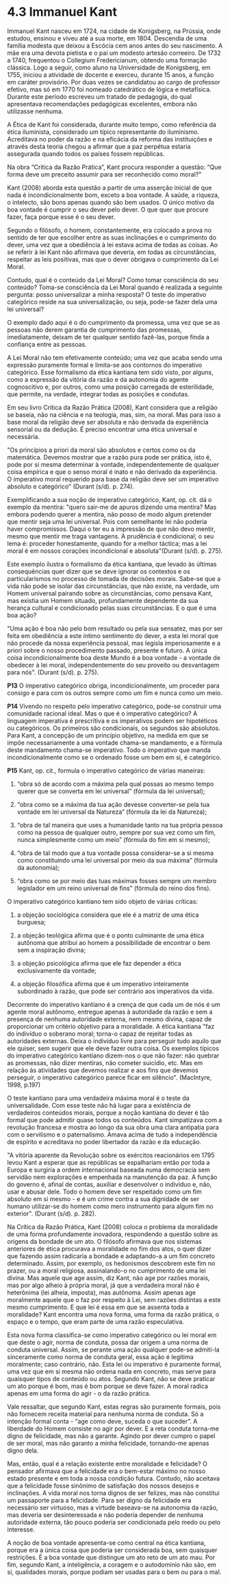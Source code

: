 # 4.3 Immanuel Kant

Immanuel Kant nasceu em 1724, na cidade de Konigsberg, na Prússia, onde estudou, ensinou e viveu até a sua morte, em 1804. Descendia de uma família modesta que deixou a Escócia cem anos antes do seu nascimento. A mãe era uma devota pietista e o pai um modesto artesão correeiro. De 1732 a 1740, frequentou o Collegium Fredericianum, obtendo uma formação clássica. Logo a seguir, como aluno na Universidade de Konigsberg, em 1755, iniciou a atividade de docente e exerceu, durante 15 anos, a função em caráter provisório. Por duas vezes se candidatou ao cargo de professor efetivo, mas só em 1770 foi nomeado catedrático de lógica e metafísica. Durante este período escreveu um tratado de pedagogia, do qual apresentava recomendações pedagógicas excelentes, embora não utilizasse nenhuma.

A Ética de Kant foi considerada, durante muito tempo, como referência da ética iluminista, considerado um típico representante do iluminismo. Acreditava no poder da razão e na eficácia da reforma das instituições e através desta teoria chegou a afirmar que a paz perpétua estaria assegurada quando todos os países fossem repúblicas.

Na obra “Crítica da Razão Prática”, Kant procura responder a questão: “Que forma deve um preceito assumir para ser reconhecido como moral?”

Kant (2008) aborda esta questão a partir de uma asserção inicial de que nada é incondicionalmente bom, exceto a boa vontade. A saúde, a riqueza, o intelecto, são bons apenas quando são bem usados. O único motivo da boa vontade é cumprir o seu dever pelo dever. O que quer que procure fazer, faça porque esse é o seu dever.

Segundo o filósofo, o homem, constantemente, era colocado a prova no sentido de ter que escolher entre as suas inclinações e o cumprimento do dever, uma vez que a obediência à lei estava acima de todas as coisas. Ao se referir à lei Kant não afirmava que deveria, em todas as circunstâncias, respeitar as leis positivas, mas que o dever obrigava o cumprimento da Lei Moral.

Contudo, qual é o conteúdo da Lei Moral? Como tomar consciência do seu conteúdo? Toma-se consciência da Lei Moral quando é realizada a seguinte pergunta: posso universalizar a minha resposta? O teste do imperativo categórico reside na sua universalização, ou seja, pode-se fazer dela uma lei universal?

O exemplo dado aqui é o do cumprimento da promessa, uma vez que se as pessoas não derem garantia de cumprimento das promessas, imediatamente, deixam de ter qualquer sentido fazê-las, porque finda a confiança entre as pessoas.

A Lei Moral não tem efetivamente conteúdo; uma vez que acaba sendo uma expressão puramente formal e limita-se aos contornos do imperativo categórico. Esse formalismo da ética kantiana tem sido visto, por alguns, como a expressão da vitória da razão e da autonomia do agente cognoscitivo e, por outros, como uma posição carregada de esterilidade, que permite, na verdade, integrar todas as posições e condutas.

Em seu livro Crítica da Razão Prática (2008), Kant considera que a religião se baseia, não na ciência e na teologia, mas, sim, na moral. Mas para isso a base moral da religião deve ser absoluta e não derivada da experiência sensorial ou da dedução. É preciso encontrar uma ética universal e necessária.

"Os princípios a priori da moral são absolutos e certos como os da matemática. Devemos mostrar que a razão pura pode ser prática, isto é, pode por si mesma determinar à vontade, independentemente de qualquer coisa empírica e que o senso moral é inato e não derivado da experiência. O imperativo moral requerido para base da religião deve ser um imperativo absoluto e categórico" (Durant (s/d). p. 274).

Exemplificando a sua noção de imperativo categórico, Kant, op. cit. dá o exemplo da mentira: "quero sair-me de apuros dizendo uma mentira? Mas embora podendo querer a mentira, não posso de modo algum pretender que mentir seja uma lei universal. Pois com semelhante lei não poderia haver compromissos. Daqui o ter eu a impressão de que não devo mentir, mesmo que mentir me traga vantagens. A prudência é condicional; o seu lema é: proceder honestamente, quando for a melhor táctica; mas a lei moral é em nossos corações incondicional e absoluta"(Durant (s/d). p. 275).

Este exemplo ilustra o formalismo da ética kantiana, que levado às últimas consequências quer dizer que se deve ignorar os contextos e os particularismos no processo de tomada de decisões morais. Sabe-se que a vida não pode se isolar das circunstâncias, que não existe, na verdade, um Homem universal pairando sobre as circunstâncias, como pensava Kant, mas existia um Homem situado, profundamente dependente da sua herança cultural e condicionado pelas suas circunstâncias. E o que é uma boa ação?

"Uma ação é boa não pelo bom resultado ou pela sua sensatez, mas por ser feita em obediência a este íntimo sentimento do dever, a esta lei moral que não procede da nossa experiência pessoal, mas legisla imperiosamente e a priori sobre o nosso procedimento passado, presente e futuro. A única coisa incondicionalmente boa deste Mundo é a boa vontade - a vontade de obedecer à lei moral, independentemente do seu proveito ou desvantagem para nós". (Durant (s/d). p. 275).

**P13** O imperativo categórico obriga, incondicionalmente, um proceder para consigo e para com os outros sempre como um fim e nunca como um meio.

**P14** Vivendo no respeito pelo imperativo categórico, pode-se construir uma comunidade racional ideal. Mas o que é o imperativo categórico? A linguagem imperativa é prescritiva e os imperativos podem ser hipotéticos ou categóricos. Os primeiros são condicionais, os segundos são absolutos. Para Kant, a concepção de um princípio objetivo, na medida em que se impõe necessariamente a uma vontade chama-se mandamento, e a fórmula deste mandamento chama-se imperativo. Todo o imperativo que manda incondicionalmente como se o ordenado fosse um bem em si, é categórico.

**P15** Kant, op. cit., formula o imperativo categórico de várias maneiras:

1. “obra só de acordo com a máxima pela qual possas ao mesmo tempo querer que se converta em lei universal” (fórmula da lei universal);

2. “obra como se a máxima da tua ação devesse converter-se pela tua vontade em lei universal da Natureza” (fórmula da lei da Natureza);
   
3. “obra de tal maneira que uses a humanidade tanto na tua própria pessoa como na pessoa de qualquer outro, sempre por sua vez como um fim, nunca simplesmente como um meio” (fórmula do fim em si mesmo);
   
4. “obra de tal modo que a tua vontade possa considerar-se a si mesma como constituindo uma lei universal por meio da sua máxima” (fórmula da autonomia);
   
5. “obra como se por meio das tuas máximas fosses sempre um membro legislador em um reino universal de fins” (fórmula do reino dos fins).

O imperativo categórico kantiano tem sido objeto de várias críticas: 

1. a objeção sociológica considera que ele é a matriz de uma ética burguesa; 
   
2. a objeção teológica afirma que é o ponto culminante de uma ética autônoma que atribui ao homem a possibilidade de encontrar o bem sem a inspiração divina; 
   
3. a objeção psicológica afirma que ele faz depender a ética exclusivamente da vontade; 
   
4. a objeção filosófica afirma que é um imperativo inteiramente subordinado à razão, que pode ser contrário aos imperativos da vida. 

Decorrente do imperativo kantiano é a crença de que cada um de nós é um agente moral autônomo, entregue apenas à autoridade da razão e sem a presença de nenhuma autoridade externa, nem mesmo divina, capaz de proporcionar um critério objetivo para a moralidade. A ética kantiana  "faz do indivíduo o soberano moral; torna-o capaz de rejeitar todas as autoridades externas. Deixa o indivíduo livre para perseguir tudo aquilo que ele quiser, sem sugerir que ele deve fazer outra coisa. Os exemplos típicos do imperativo categórico kantiano dizem-nos o que não fazer: não quebrar as promessas, não dizer mentiras, não cometer suicídio, etc. Mas em relação às atividades que devemos realizar e aos fins que devemos perseguir, o imperativo categórico parece ficar em silêncio". (MacIntyre, 1998, p.197)

O teste kantiano para uma verdadeira máxima moral é o teste da universalidade. Com esse teste não há lugar para a existência de verdadeiros conteúdos morais, porque a noção kantiana do dever é tão formal que pode admitir quase todos os conteúdos. Kant simpatizava com a revolução francesa e mostra ao longo da sua obra uma clara antipatia para com o servilismo e o paternalismo. Amava acima de tudo a independência de espírito e acreditava no poder libertador da razão e da educação.

"A vitória aparente da Revolução sobre os exércitos reacionários em 1795 levou Kant a esperar que as repúblicas se espalhariam então por toda a Europa e surgiria a ordem internacional baseada numa democracia sem servidão nem explorações e empenhada na manutenção da paz. A função do governo é, afinal de contas, auxiliar e desenvolver o indivíduo e, não, usar e abusar dele. Todo o homem deve ser respeitado como um fim absoluto em si mesmo - e é um crime contra a sua dignidade de ser humano utilizar-se do homem como mero instrumento para algum fim no exterior". (Durant (s/d). p. 282).

Na Crítica da Razão Prática, Kant (2008) coloca o problema da moralidade de uma forma profundamente inovadora, respondendo a questão sobre as origens da bondade de um ato. O filósofo afirmava que nos sistemas anteriores de ética procurava a moralidade no fim dos atos, o quer dizer que fazendo assim radicaria a bondade e adaptando-a a um fim concreto determinado. Assim, por exemplo, os hedonismos descobrem este fim no prazer, ou a moral religiosa, assinalando-o no cumprimento de uma lei divina. Mas aquele que age assim, diz
Kant, não age por razões morais, mas por algo alheio à própria moral, já que a verdadeira moral não é heterônima (lei alheia, imposta), mas autônoma. Assim apenas age moralmente aquele que o faz por respeito à Lei, sem razões distintas a este mesmo cumprimento. E que lei é essa em que se assenta toda a moralidade? Kant encontra uma nova forma, uma forma da razão prática, o espaço e o tempo, que eram parte de uma razão especulativa.

Esta nova forma classifica-se como imperativo categórico ou lei moral em que deste o agir, norma de conduta, possa dar origem a uma norma de conduta universal. Assim, se perante uma ação qualquer pode-se admiti-la sinceramente como norma de conduta geral, essa ação é legítima moralmente; caso contrário, não. Esta lei ou imperativo é puramente formal, uma vez que em si mesma não ordena nada em concreto, mas serve para quaisquer tipos de conteúdo ou atos. Segundo Kant, não se deve praticar um ato porque é bom, mas é bom porque
se deve fazer. A moral radica apenas em uma forma do agir - o da razão prática.

Vale ressaltar, que segundo Kant, estas regras são puramente formais, pois não fornecem receita material para nenhuma norma de conduta. Só a intenção formal conta - “age como deve, suceda o que suceder”. A liberdade do Homem consiste no agir por dever. E a reta conduta torna-me digno de felicidade, mas não a garante. Agindo por dever cumpro o papel de ser moral, mas não garanto a minha felicidade, tornando-me apenas digno dela.

Mas, então, qual é a relação existente entre moralidade e felicidade? O pensador afirmava que a felicidade era o bem-estar máximo no nosso estado presente e em toda a nossa condição futura. Contudo, não aceitava que a felicidade fosse sinônimo de satisfação dos nossos desejos e inclinações. A vida moral nos torna dignos de ser felizes, mas não constitui um passaporte para a felicidade. Para ser digno da felicidade era necessário ser virtuoso, mas a virtude baseava-se na autonomia da razão, mas deveria ser desinteressada e não poderia depender de nenhuma autoridade externa, tão pouco poderia ser condicionada
pelo medo ou pelo interesse.

A noção de boa vontade apresenta-se como central na ética kantiana, porque era a única coisa que poderia ser considerada boa, sem quaisquer restrições. É a boa vontade que distingue um ato reto de um ato mau. Por fim, segundo Kant, a inteligência, a coragem e o autodomínio não são, em si, qualidades morais, porque podiam ser usadas para o bem ou para o mal.